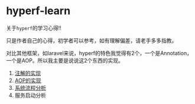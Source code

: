 # hyperf-learn

关于`hyperf`的学习心得!!

只是作者自己的心得，初学者可以参考，如有理解偏差，请老手多多指教。

对比其他框架，如laravel来说，hyperf的特色我觉得有2个，一个是Annotation，一个是AOP。所以我主要是说说这2个东西的实现。

1. [注解的实现](./注解的实现.md)
2. [AOP的实现](./AOP的实现.md)
3. [系统流程分析](./系统流程分析.md)
4. 服务启动分析